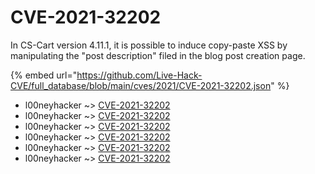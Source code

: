 # CVE-2021-32202

In CS-Cart version 4.11.1, it is possible to induce copy-paste XSS by manipulating the "post description" filed in the blog post creation page.

{% embed url="https://github.com/Live-Hack-CVE/full_database/blob/main/cves/2021/CVE-2021-32202.json" %}


* l00neyhacker ~> [CVE-2021-32202](https://www.alice-snow.ru/2021/database/cve-2021-32202/cve-2021-32202-l00neyhacker)
* l00neyhacker ~> [CVE-2021-32202](https://www.alice-snow.ru/2021/database/cve-2021-32202/cve-2021-32202-l00neyhacker)
* l00neyhacker ~> [CVE-2021-32202](https://www.alice-snow.ru/2021/database/cve-2021-32202/cve-2021-32202-l00neyhacker)
* l00neyhacker ~> [CVE-2021-32202](https://www.alice-snow.ru/2021/database/cve-2021-32202/cve-2021-32202-l00neyhacker)
* l00neyhacker ~> [CVE-2021-32202](https://www.alice-snow.ru/2021/database/cve-2021-32202/cve-2021-32202-l00neyhacker)
* l00neyhacker ~> [CVE-2021-32202](https://www.alice-snow.ru/2021/database/cve-2021-32202/cve-2021-32202-l00neyhacker)